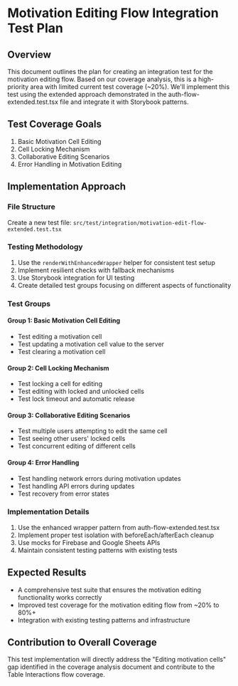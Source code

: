 # Motivation Editing Flow Integration Test Plan

## Overview

This document outlines the plan for creating an integration test for the motivation editing flow. Based on our coverage analysis, this is a high-priority area with limited current test coverage (~20%). We'll implement this test using the extended approach demonstrated in the auth-flow-extended.test.tsx file and integrate it with Storybook patterns.

## Test Coverage Goals

1. Basic Motivation Cell Editing
2. Cell Locking Mechanism
3. Collaborative Editing Scenarios
4. Error Handling in Motivation Editing

## Implementation Approach

### File Structure

Create a new test file: `src/test/integration/motivation-edit-flow-extended.test.tsx`

### Testing Methodology

1. Use the `renderWithEnhancedWrapper` helper for consistent test setup
2. Implement resilient checks with fallback mechanisms
3. Use Storybook integration for UI testing
4. Create detailed test groups focusing on different aspects of functionality

### Test Groups

#### Group 1: Basic Motivation Cell Editing

- Test editing a motivation cell
- Test updating a motivation cell value to the server
- Test clearing a motivation cell

#### Group 2: Cell Locking Mechanism

- Test locking a cell for editing
- Test editing with locked and unlocked cells
- Test lock timeout and automatic release

#### Group 3: Collaborative Editing Scenarios

- Test multiple users attempting to edit the same cell
- Test seeing other users' locked cells
- Test concurrent editing of different cells

#### Group 4: Error Handling

- Test handling network errors during motivation updates
- Test handling API errors during updates
- Test recovery from error states

### Implementation Details

1. Use the enhanced wrapper pattern from auth-flow-extended.test.tsx
2. Implement proper test isolation with beforeEach/afterEach cleanup
3. Use mocks for Firebase and Google Sheets APIs
4. Maintain consistent testing patterns with existing tests

## Expected Results

- A comprehensive test suite that ensures the motivation editing functionality works correctly
- Improved test coverage for the motivation editing flow from ~20% to 80%+
- Integration with existing testing patterns and infrastructure

## Contribution to Overall Coverage

This test implementation will directly address the "Editing motivation cells" gap identified in the coverage analysis document and contribute to the Table Interactions flow coverage.
